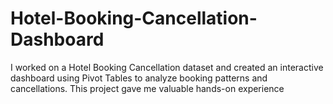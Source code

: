 # Hotel-Booking-Cancellation-Dashboard
I worked on a Hotel Booking Cancellation dataset and created an interactive dashboard using Pivot Tables to analyze booking patterns and cancellations. This project gave me valuable hands-on experience
